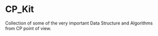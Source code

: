 # CP_Kit
Collection of some of the very important Data Structure and Algorithms from CP point of view.
